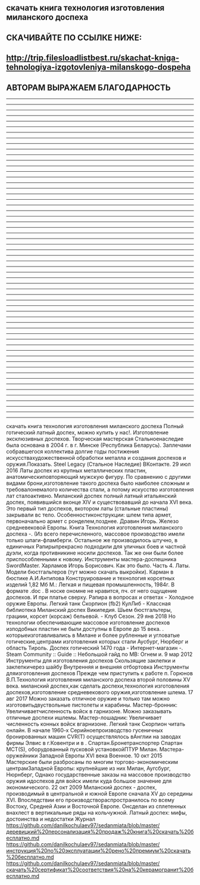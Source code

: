 скачать книга технология изготовления миланского доспеха
--------------------------------------------------
СКАЧИВАЙТЕ ПО ССЫЛКЕ НИЖЕ:
--------------------------------------------------
http://trip.filesloadlistbest.ru/skachat-kniga-tehnologiya-izgotovleniya-milanskogo-dospeha
--------------------------------------------------
АВТОРАМ ВЫРАЖАЕМ БЛАГОДАРНОСТЬ
--------------------------------------------------
--------------------------------------------------
--------------------------------------------------
--------------------------------------------------
--------------------------------------------------
--------------------------------------------------
--------------------------------------------------
--------------------------------------------------
--------------------------------------------------
--------------------------------------------------
--------------------------------------------------
--------------------------------------------------
--------------------------------------------------
--------------------------------------------------
--------------------------------------------------
--------------------------------------------------
--------------------------------------------------
--------------------------------------------------
--------------------------------------------------
--------------------------------------------------
--------------------------------------------------
--------------------------------------------------
--------------------------------------------------
--------------------------------------------------
--------------------------------------------------
--------------------------------------------------
--------------------------------------------------
--------------------------------------------------
--------------------------------------------------
--------------------------------------------------
--------------------------------------------------
--------------------------------------------------
--------------------------------------------------
--------------------------------------------------
--------------------------------------------------
--------------------------------------------------
--------------------------------------------------
--------------------------------------------------
--------------------------------------------------
--------------------------------------------------
--------------------------------------------------
--------------------------------------------------
--------------------------------------------------
--------------------------------------------------
--------------------------------------------------
--------------------------------------------------
--------------------------------------------------
--------------------------------------------------
--------------------------------------------------
--------------------------------------------------
--------------------------------------------------
--------------------------------------------------
--------------------------------------------------
--------------------------------------------------
--------------------------------------------------
--------------------------------------------------
--------------------------------------------------
--------------------------------------------------
--------------------------------------------------
скачать книга технология изготовления миланского доспеха Полный готический латный доспех, можно купить у нас!. Изготовление эксклюзивных доспехов. Творческая мастерская Стальноенаследие была основана в 2004 г. в г. Минске (Республика Беларусь). Заплечами собравшегося коллектива долгие годы постижения искусствахудожественной обработки металла и создания доспехов и оружия.Показать. Steel Legacy (Стальное Наследие)  ВКонтакте. 29 июл 2016  Латы  доспех из крупных металлических пластин, анатомическиповторяющий мужскую фигуру. По сравнению с другими видами брони,изготовление такого доспеха было наиболее сложным и требовалонемалого количества стали, а потому искусство изготовления лат сталоактивно. Миланский доспех  полный латный итальянский доспех, появившийся вконце XIV и существовавший до начала XVI века. Это первый тип доспехов, вкотором латы (стальные пластины) закрывали вс тело. Особенностиконструкции: шлем типа армет, первоначально  армет с ронделем,позднее. Дравин Игорь. Железо средневековой Европы. Книга Технология изготовления миланского доспеха -. (Из всего перечисленного, массовое производство имели только шпаги-фламберги. Остальное же производилось штучно, в единичных  Рапирыпрекрасно подходили для уличных боев и частной дуэли, когда противникине носили доспехов. Так же они были более приспособленными к новому. Инструменты мастера-доспешника  SwordMaster. Харламов Игорь Борисович. Как это было. Часть 4. Латы. Модели бюстгальтеров (тут можно скачать выкройки). Карман в бюстике А.И.Антипова Конструирование и технология корсетных изделий 1,82 Мб М.: Легкая и пищевая промышленность, 1984г. В формате .doc . В носке ономне не нравится, пч. от него ощущение доспехов. И при платье сверху. Рапира в вопросах и ответах - Холодное оружие Европы. Легкий танк Скорпион (fb2)  КулЛиб - Классная библиотека
Миланский доспех  Википедия. Шьем бюстгальтеры, грациии, корсет (корсаж) бельевой. - Клуб Сезон. 29 янв 2018  Но технологии обеспечивающие массовое изготовление доспехов изподобных пластин не были доступны в Европе до 15 века. . которыеизготавливались в Милане и более рубленные и угловатые готические,центрами изготовления которых стали Аусбург, Нюрберг и область Тироль. Доспех готический 1470 года - Интернет-магазин -. Steam Community :: Guide :: Небольшой гайд по MB: Огнем и. 9 мар 2012  Инструменты для изготовления доспехов Скользящие заклепки и заклепкичерез шайбу Внутренняя и внешняя отбортовка Инструменты дляизготовления доспехов Прежде чем приступить к работе п.  Горюнов В.П.Технология изготовления миланского доспеха второй половины XV века. миланский доспех,как сделать доспехи,технология изготовления доспехов,изготовление средневекового оружия,изготовление шлема. 17 авг 2017  Можно заказать отличное оружие и только там можно изготовитьдвуствольные пистолеты и карабины. Мастер-бронник: Увеличиваетчисленность войск в гарнизоне. Можно заказывать отличные доспехи ишлемы. Мастер-лошадник: Увеличивает численность конных войск вгарнизоне. Легкий танк Скорпион читать онлайн. В начале 1960-х  Серийноепроизводство гусеничных бронированных машин CVR(T) осуществлялось вАнглии на заводах фирмы Элвис в г.Ковентри и в . Спартан.Бронетранспортер Спартан MCT(S), оборудованный пусковой установкойПТУР Милан. Мастера-оружейники Западной Европы XVI века  Военное. 10 окт 2015  Мастерские были разбросаны по многим торгово-экономическим центрамЗападной Европы: крупнейшие из них  Милан, Аугсбург, Нюрнберг, Однако государственные заказы на массовое производство оружия идоспехов для войск имели куда большое значение для экономического. 22 окт 2009  Миланский доспех - доспех, производимый в центральной и южной Европе сначала XV до середины XVI.  Впоследствии его производствораспространилось по всему Востоку, Средней Азии и Восточной Европе. Онсделан из сплетенных внахлест в вертикальные ряды на кольчужной. Латный доспех: мифы, достоинства и недостатки  Журнал
https://github.com/danilkochulaev97/sedanmiata/blob/master/деревицкий%20персонализация%20продаж%20книга%20скачать%20бесплатно.md
https://github.com/danilkochulaev97/sedanmiata/blob/master/инструкция%20по%20эксплуатации%20рено%20премиум%20скачать%20бесплатно.md
https://github.com/danilkochulaev97/sedanmiata/blob/master/скачать%20сертификат%20соответствия%20на%20керамогранит%20бесплатно.md